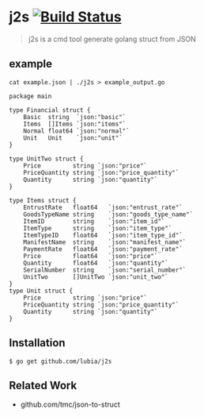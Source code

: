 j2s [![Build Status](https://drone.io/github.com/lubia/j2s/status.png)](https://drone.io/github.com/lubia/j2s/latest)
======

>j2s is a cmd tool generate golang struct from JSON

## example

```
cat example.json | ./j2s > example_output.go

package main

type Financial struct {
	Basic  string  `json:"basic"`
	Items  []Items `json:"items"`
	Normal float64 `json:"normal"`
	Unit   Unit    `json:"unit"`
}

type UnitTwo struct {
	Price         string `json:"price"`
	PriceQuantity string `json:"price_quantity"`
	Quantity      string `json:"quantity"`
}

type Items struct {
	EntrustRate   float64   `json:"entrust_rate"`
	GoodsTypeName string    `json:"goods_type_name"`
	ItemID        string    `json:"item_id"`
	ItemType      string    `json:"item_type"`
	ItemTypeID    float64   `json:"item_type_id"`
	ManifestName  string    `json:"manifest_name"`
	PaymentRate   float64   `json:"payment_rate"`
	Price         float64   `json:"price"`
	Quantity      float64   `json:"quantity"`
	SerialNumber  string    `json:"serial_number"`
	UnitTwo       []UnitTwo `json:"unit_two"`
}
type Unit struct {
	Price         string `json:"price"`
	PriceQuantity string `json:"price_quantity"`
	Quantity      string `json:"quantity"`
}
```

Installation
------------

```
$ go get github.com/lubia/j2s
```

Related Work
------------

-  github.com/tmc/json-to-struct
